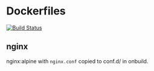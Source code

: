 Dockerfiles
===========

[![Build Status](https://travis-ci.org/Gerhut/Dockerfiles.svg?branch=master)](https://travis-ci.org/Gerhut/Dockerfiles)

nginx
-----

nginx:alpine with `nginx.conf` copied to conf.d/ in onbuild.
